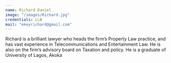 ```yaml
---
name: Richard Daniel
image: "/images/Richard.jpg"
credentials: LLB
mail: "ekeyrichard@gmail.com"
---
```


Richard is a brilliant lawyer who heads the firm’s  Property Law  practice, and has vast experience in Telecommunications and Entertainment Law. He is also on the firm’s advisory board on Taxation and policy. He is a graduate of University of Lagos, Akoka